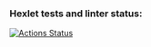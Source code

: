 ### Hexlet tests and linter status:
[![Actions Status](https://github.com/kat-in/frontend-project-46/actions/workflows/hexlet-check.yml/badge.svg)](https://github.com/kat-in/frontend-project-46/actions)